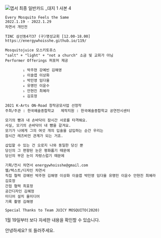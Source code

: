 ![엽서 최종 일반카드 _대지 1 사본 4](https://user-images.githubusercontent.com/90887934/149089502-89b68a32-9fda-4f1b-93a7-159ed1a9916d.png)


```
Every Mosquito Feels the Same
2022.1.19 - 2022.1.29
차연서 개인전

TINC 삼선동4가37 (구)명성교회 [12.00-18.00]
https://energywhoisshe.github.io/119/

Mosquitojuice 모스키토쥬스
"salt" + "light" + "not a church" 소금 빛 교회가 아님
Performer Offerings 퍼포머 제공

        ₁ 박주현 강예빈 김해영
        ₂ 이솔엽 이상화
        ₃ 박민영 임다울
        ₄ 유명민 이윤수
        ₅ 안현진 최혜라
        ₆ 김호정
    
2021 K-Arts ON-Road 창작공모사업 선정작
주최/주관 : 한국예술종합학교   제작지원 : 한국예술종합학교 공연전시센터
```
```
모기의 뺨과 내 손바닥이 잠시간 서로를 타격해요.
사실, 모기의 손바닥이 내 뺨을 갈겨요.
모기가 나에게 그의 여섯 개의 입술을 삽입하는 순간 우리는
잠시간 레즈비언 관계가 되는 거죠.

삽입할 수 있는 건 오로지 나와 동일한 당신 뿐
당신의 그 편향된 눈은 평화롭기 때문에
당신의 부은 눈이 자랑스럽기 때문에

기획/전시 차연서 energywhoisshe@gmail.com
웹/텍스트/디자인 차연서
직접 협력 강예빈 박주현 김해영 이상화 이솔엽 박민영 임다울 유명민 이윤수 안현진 최혜라 김호정
간접 협력 최효정
공간디자인 김혜정
미디어 설치 올미디어 
기록 촬영 김해영

Special Thanks to Team JUICY MOSQUITO(2020)
```

1월 19일부터 보다 자세한 내용을 확인할 수 있습니다.

안녕하세요? 또 들러주세요. 
